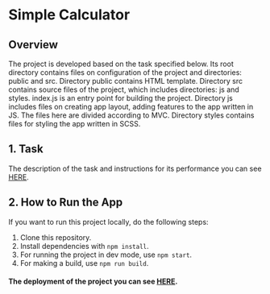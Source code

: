 # Simple Calculator

## Overview

The project is developed based on the task specified below.
Its root directory contains files on configuration of the project and directories: public and src. Directory public contains HTML template.
Directory src contains source files of the project, which includes directories: js and styles. index.js is an entry point for building the project.
Directory js includes files on creating app layout, adding features to the app written in JS. The files here are divided according to MVC.
Directory styles contains files for styling the app written in SCSS.

## 1. Task

The description of the task and instructions for its performance you can see [HERE](./docs/Innowise%20Lab%20Internship_Simple%20calculator.pdf).

## 2. How to Run the App

If you want to run this project locally, do the following steps:

1. Clone this repository.
2. Install dependencies with `npm install`.
3. For running the project in dev mode, use `npm start`.
4. For making a build, use `npm run build`.

#### The deployment of the project you can see [HERE](https://dev--simple-calculator-ina-khilko.netlify.app/).
